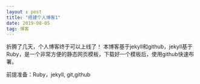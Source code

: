 ```yaml
---
layout : post
title: "搭建个人博客1"
date: 2019-08-05
tag: 博客
---
```

折腾了几天，个人博客终于可以上线了！
本博客基于jekyll和github，jekyll基于Ruby，是一个非常方便的静态网页模板，下载好一个模板后，使用github快速布署。

前提准备：Ruby，jekyll, git,github

 
